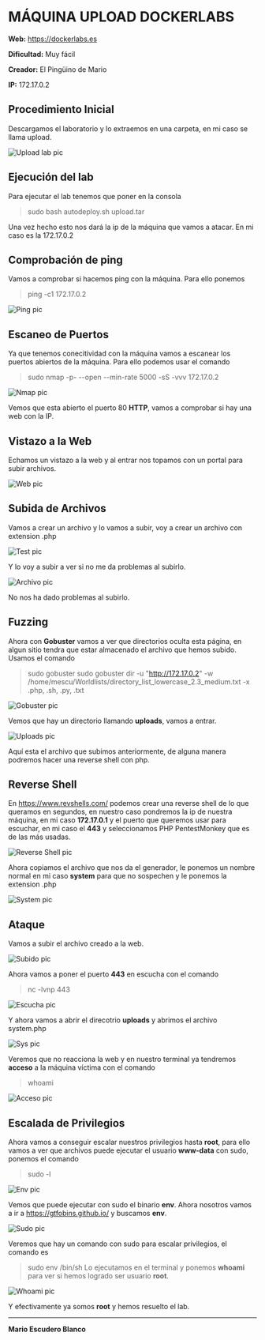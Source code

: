 # MÁQUINA UPLOAD DOCKERLABS

**Web:** https://dockerlabs.es

**Dificultad:** Muy fácil

**Creador:** El Pingüino de Mario

**IP:** 172.17.0.2

## Procedimiento Inicial
Descargamos el laboratorio y lo extraemos en una carpeta, en mi caso se llama upload.

![Upload lab pic](https://github.com/mescu/Dockerlabs/blob/main/upload/images/upload.png)

## Ejecución del lab
Para ejecutar el lab tenemos que poner en la consola 
> sudo bash autodeploy.sh upload.tar

Una vez hecho esto nos dará la ip de la máquina que vamos a atacar. En mi caso es la 172.17.0.2

## Comprobación de ping
Vamos a comprobar si hacemos ping con la máquina. Para ello ponemos 
> ping -c1 172.17.0.2

![Ping pic](https://github.com/mescu/Dockerlabs/blob/main/upload/images/ping.png)

## Escaneo de Puertos

Ya que tenemos conecitividad con la máquina vamos a escanear los puertos abiertos de la máquina.
Para ello podemos usar el comando 
> sudo nmap -p- --open --min-rate 5000 -sS -vvv 172.17.0.2

![Nmap pic](https://github.com/mescu/Dockerlabs/blob/main/upload/images/nmap.png)

Vemos que esta abierto el puerto 80 **HTTP**, vamos a comprobar si hay una web con la IP.

## Vistazo a la Web
Echamos un vistazo a la web y al entrar nos topamos con un portal para subir archivos.

![Web pic](https://github.com/mescu/Dockerlabs/blob/main/upload/images/web.png)

## Subida de Archivos

Vamos a crear un archivo y lo vamos a subir, voy a crear un archivo con extension .php

![Test pic](https://github.com/mescu/Dockerlabs/blob/main/upload/images/test.png)

Y lo voy a subir a ver si no me da problemas al subirlo.

![Archivo pic](https://github.com/mescu/Dockerlabs/blob/main/upload/images/archivo.png)

No nos ha dado problemas al subirlo.

## Fuzzing
Ahora con **Gobuster** vamos a ver que directorios oculta esta página, en algun sitio tendra que estar almacenado el archivo que hemos subido.
Usamos el comando
> sudo gobuster sudo gobuster dir -u "http://172.17.0.2" -w /home/mescu/Worldlists/directory_list_lowercase_2.3_medium.txt -x .php, .sh, .py, .txt

![Gobuster pic](https://github.com/mescu/Dockerlabs/blob/main/upload/images/gobuster.png)

Vemos que hay un directorio llamando **uploads**, vamos a entrar.

![Uploads pic](https://github.com/mescu/Dockerlabs/blob/main/upload/images/uploads.png)

Aquí esta el archivo que subimos anteriormente, de alguna manera podremos hacer una reverse shell con php.

## Reverse Shell
En https://www.revshells.com/ podemos crear una reverse shell de lo que queramos en segundos, en nuestro caso pondremos la ip de nuestra máquina, en mi caso **172.17.0.1** y el puerto que queremos usar para escuchar, en mi caso el **443** y seleccionamos PHP PentestMonkey que es de las más usadas.

![Reverse Shell pic](https://github.com/mescu/Dockerlabs/blob/main/upload/images/reverse.png)

Ahora copiamos el archivo que nos da el generador, le ponemos un nombre normal en mi caso **system** para que no sospechen y le ponemos la extension .php

![System pic](https://github.com/mescu/Dockerlabs/blob/main/upload/images/system.png)

## Ataque
Vamos a subir el archivo creado a la web.

![Subido pic](https://github.com/mescu/Dockerlabs/blob/main/upload/images/subido.png)

Ahora vamos a poner el puerto **443** en escucha con el comando
> nc -lvnp 443

![Escucha pic](https://github.com/mescu/Dockerlabs/blob/main/upload/images/escucha.png)

Y ahora vamos a abrir el direcotrio **uploads** y abrimos el archivo system.php

![Sys pic](https://github.com/mescu/Dockerlabs/blob/main/upload/images/sys.png)

Veremos que no reacciona la web y en nuestro terminal ya tendremos **acceso** a la máquina víctima con el comando
> whoami

![Acceso pic](https://github.com/mescu/Dockerlabs/blob/main/upload/images/acceso.png)

## Escalada de Privilegios
Ahora vamos a conseguir escalar nuestros privilegios hasta **root**, para ello vamos a ver que archivos puede ejecutar el usuario **www-data** con sudo, ponemos el comando
> sudo -l

![Env pic](https://github.com/mescu/Dockerlabs/blob/main/upload/images/env.png)

Vemos que puede ejecutar con sudo el binario **env**.
Ahora nosotros vamos a ir a https://gtfobins.github.io/ y buscamos **env**.

![Sudo pic](https://github.com/mescu/Dockerlabs/blob/main/upload/images/sudo.png)

Veremos que hay un comando con sudo para escalar privilegios, el comando es 
> sudo env /bin/sh
Lo ejecutamos en el terminal y ponemos **whoami** para ver si hemos logrado ser usuario **root**.

![Whoami pic](https://github.com/mescu/Dockerlabs/blob/main/upload/images/whoami.png)

Y efectivamente ya somos **root** y hemos resuelto el lab.

-----------

**Mario Escudero Blanco**
